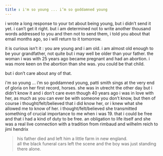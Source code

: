 ```yaml
---
title : i'm so young ... i’m so goddamned young
---
```


i wrote a long response to your txt about being young, but i didn’t send it yet. i can’t get it right. but i am determined not to write another thousand words addressed to you and then not to send them, i told you about that email months ago, so i will return to it tomorrow.

it is curious isn’t it : you are young and i am old. i am almost old enough to be your grandfather, not quite but i may well be older than your father. the woman i was with 25 years ago became pregnant and had an abortion. i was more keen on the abortion than she was. you could be that child. 

but i don’t care about any of that.

i'm so young ... i’m so goddamned young, patti smith sings at the very end of gloria on her first record, horses. she was in utrecht the other day but i didn’t know it and i don’t care even though 40 years ago i was in love with her, as much as you can ever be with someone you don’t know, but then of course i thought/felt/believed that i did know her, or i knew what she allowed me to know of her. i thought/felt/believed she transmitted something of crucial importance to me when i was 19. that i could be free and that i had a kind of duty to be free. an obligation to life itself and she was a real live connection with a tradition from rimbaud and wilhelm reich to jimi hendrix

> his father died and left him a little farm in new england.  
> all the black funeral cars left the scene and the boy was just standing there alone.